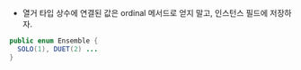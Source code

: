 - 열거 타입 상수에 연결된 값은 ordinal 메서드로 얻지 말고, 인스턴스 필드에 저장하자.
```java
public enum Ensemble {
  SOLO(1), DUET(2) ...
}
```
